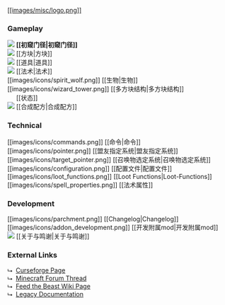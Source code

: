 [[[images/misc/logo.png]]](https://github.com/Electroblob77/Wizardry/wiki)
### Gameplay
![](https://github.com/Electroblob77/Wizardry/blob/1.12.2/src/main/resources/assets/ebwizardry/textures/items/wizard_handbook.png) **[[初窥门径|初窥门径]]**  
![](https://github.com/Electroblob77/Wizardry/blob/1.12.2/src/main/resources/assets/ebwizardry/textures/items/transportation_stone.png) [[方块|方块]]  
![](https://github.com/Electroblob77/Wizardry/blob/1.12.2/src/main/resources/assets/ebwizardry/textures/items/wand_master.png) [[道具|道具]]  
![](https://github.com/Electroblob77/Wizardry/blob/1.12.2/src/main/resources/assets/ebwizardry/textures/items/spell_book.png) [[法术|法术]]  
[[images/icons/spirit_wolf.png]] [[生物|生物]]  
[[images/icons/wizard_tower.png]] [[多方块结构|多方块结构]]  
<img src="https://github.com/Electroblob77/Wizardry/blob/1.12.2/src/main/resources/assets/ebwizardry/textures/gui/potion_icon_frost.png" alt="" width=16 height=16> [[状态]]  
![](https://github.com/Electroblob77/Wizardry/blob/1.12.2/src/main/resources/assets/ebwizardry/textures/items/scroll.png) [[合成配方|合成配方]]  
### Technical
[[images/icons/commands.png]] [[命令|命令]]  
[[images/icons/pointer.png]] [[盟友指定系统|盟友指定系统]]  
[[images/icons/target_pointer.png]] [[召唤物选定系统|召唤物选定系统]]  
[[images/icons/configuration.png]] [[配置文件|配置文件]]  
[[images/icons/loot_functions.png]] [[Loot Functions|Loot-Functions]]  
[[images/icons/spell_properties.png]] [[法术属性]]
### Development
[[images/icons/parchment.png]] [[Changelog|Changelog]]  
[[images/icons/addon_development.png]] [[开发附属mod|开发附属mod]]  
![](https://github.com/Electroblob77/Wizardry/blob/1.12.2/src/main/resources/assets/ebwizardry/textures/items/crystal_magic.png) [[关于与鸣谢|关于与鸣谢]]  
### External Links
&#x2ba1;&nbsp; [Curseforge Page](https://minecraft.curseforge.com/projects/electroblobs-wizardry)  
&#x2ba1;&nbsp; [Minecraft Forum Thread](https://www.minecraftforum.net/forums/mapping-and-modding-java-edition/minecraft-mods/2818029-electroblobs-wizardry-the-expandable-rpg-magic-mod)  
&#x2ba1;&nbsp; [Feed the Beast Wiki Page](https://ftb.gamepedia.com/Electroblob%27s_Wizardry)  
&#x2ba1;&nbsp; [Legacy Documentation](https://minecraft.curseforge.com/projects/electroblobs-wizardry/pages/index)
